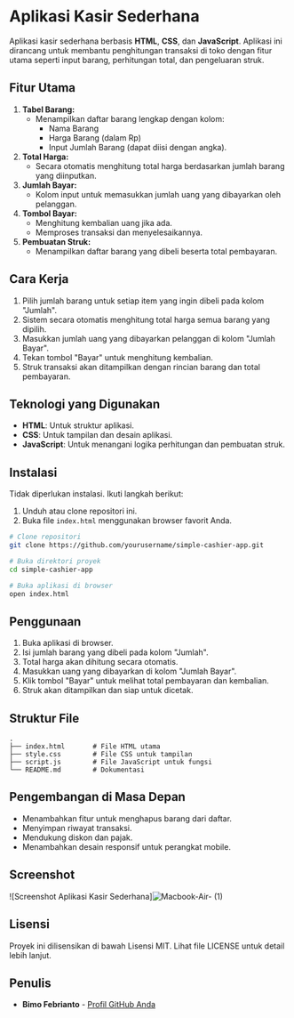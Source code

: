 # Aplikasi Kasir Sederhana

Aplikasi kasir sederhana berbasis **HTML**, **CSS**, dan **JavaScript**. Aplikasi ini dirancang untuk membantu penghitungan transaksi di toko dengan fitur utama seperti input barang, perhitungan total, dan pengeluaran struk.

## Fitur Utama
1. **Tabel Barang:**
   - Menampilkan daftar barang lengkap dengan kolom:
     - Nama Barang
     - Harga Barang (dalam Rp)
     - Input Jumlah Barang (dapat diisi dengan angka).
2. **Total Harga:**
   - Secara otomatis menghitung total harga berdasarkan jumlah barang yang diinputkan.
3. **Jumlah Bayar:**
   - Kolom input untuk memasukkan jumlah uang yang dibayarkan oleh pelanggan.
4. **Tombol Bayar:**
   - Menghitung kembalian uang jika ada.
   - Memproses transaksi dan menyelesaikannya.
5. **Pembuatan Struk:**
   - Menampilkan daftar barang yang dibeli beserta total pembayaran.

## Cara Kerja
1. Pilih jumlah barang untuk setiap item yang ingin dibeli pada kolom "Jumlah".
2. Sistem secara otomatis menghitung total harga semua barang yang dipilih.
3. Masukkan jumlah uang yang dibayarkan pelanggan di kolom "Jumlah Bayar".
4. Tekan tombol "Bayar" untuk menghitung kembalian.
5. Struk transaksi akan ditampilkan dengan rincian barang dan total pembayaran.

## Teknologi yang Digunakan
- **HTML**: Untuk struktur aplikasi.
- **CSS**: Untuk tampilan dan desain aplikasi.
- **JavaScript**: Untuk menangani logika perhitungan dan pembuatan struk.

## Instalasi
Tidak diperlukan instalasi. Ikuti langkah berikut:

1. Unduh atau clone repositori ini.
2. Buka file `index.html` menggunakan browser favorit Anda.

```bash
# Clone repositori
git clone https://github.com/yourusername/simple-cashier-app.git

# Buka direktori proyek
cd simple-cashier-app

# Buka aplikasi di browser
open index.html
```

## Penggunaan
1. Buka aplikasi di browser.
2. Isi jumlah barang yang dibeli pada kolom "Jumlah".
3. Total harga akan dihitung secara otomatis.
4. Masukkan uang yang dibayarkan di kolom "Jumlah Bayar".
5. Klik tombol "Bayar" untuk melihat total pembayaran dan kembalian.
6. Struk akan ditampilkan dan siap untuk dicetak.

## Struktur File
```
.
├── index.html       # File HTML utama
├── style.css        # File CSS untuk tampilan
├── script.js        # File JavaScript untuk fungsi
└── README.md        # Dokumentasi
```

## Pengembangan di Masa Depan
- Menambahkan fitur untuk menghapus barang dari daftar.
- Menyimpan riwayat transaksi.
- Mendukung diskon dan pajak.
- Menambahkan desain responsif untuk perangkat mobile.

## Screenshot
![Screenshot Aplikasi Kasir Sederhana]![Macbook-Air- (1)](https://github.com/user-attachments/assets/8de3c65c-bd9b-4ec3-a989-063eacac3c1f)



## Lisensi
Proyek ini dilisensikan di bawah Lisensi MIT. Lihat file LICENSE untuk detail lebih lanjut.

## Penulis
- **Bimo Febrianto** - [Profil GitHub Anda]([https://github.com/yourusername](https://github.com/bimofebrianto))

